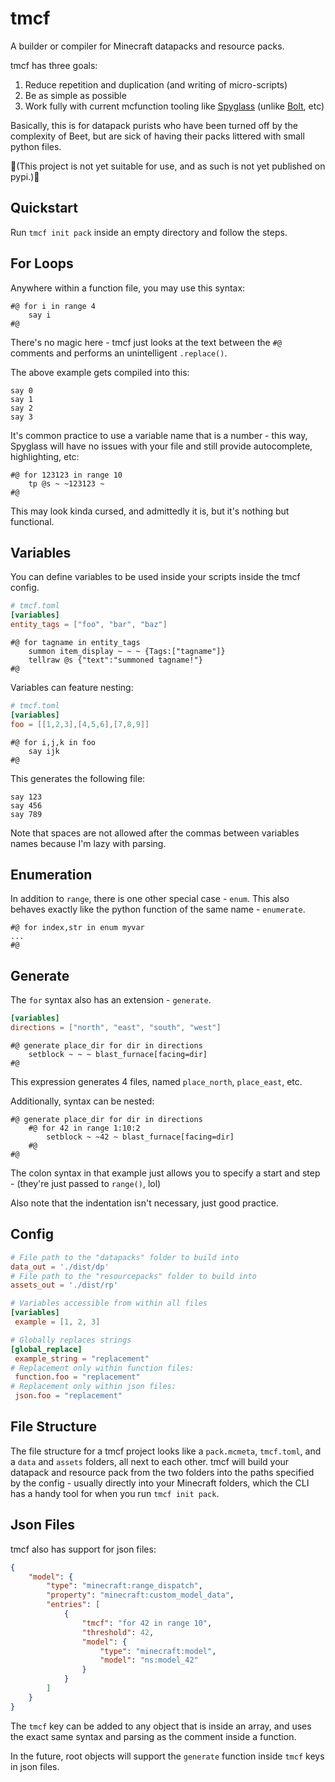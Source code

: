 # tmcf
A builder or compiler for Minecraft datapacks and resource packs.

tmcf has three goals:
1. Reduce repetition and duplication (and writing of micro-scripts)
2. Be as simple as possible
3. Work fully with current mcfunction tooling like [Spyglass](https://github.com/SpyglassMC/Spyglass) (unlike [Bolt](https://github.com/mcbeet/bolt), etc)

Basically, this is for datapack purists who have been turned off by the complexity of Beet, but are sick of having their packs littered with small python files.

🚧(This project is not yet suitable for use, and as such is not yet published on pypi.)🚧

## Quickstart
Run `tmcf init pack` inside an empty directory and follow the steps.

## For Loops
Anywhere within a function file, you may use this syntax:
```mcfunction
#@ for i in range 4
    say i
#@
```
There's no magic here - tmcf just looks at the text between the `#@` comments and performs an unintelligent `.replace()`.

The above example gets compiled into this:
```mcfunction
say 0
say 1
say 2
say 3
```

It's common practice to use a variable name that is a number - this way, Spyglass will have no issues with your file and still provide autocomplete, highlighting, etc:
```mcfunction
#@ for 123123 in range 10
    tp @s ~ ~123123 ~
#@
```
This may look kinda cursed, and admittedly it is, but it's nothing but functional.

## Variables
You can define variables to be used inside your scripts inside the tmcf config.
```toml
# tmcf.toml
[variables]
entity_tags = ["foo", "bar", "baz"]
```
```mcfunction
#@ for tagname in entity_tags
    summon item_display ~ ~ ~ {Tags:["tagname"]}
    tellraw @s {"text":"summoned tagname!"}
#@
```
Variables can feature nesting:
```toml
# tmcf.toml
[variables]
foo = [[1,2,3],[4,5,6],[7,8,9]]
```
```mcfunction
#@ for i,j,k in foo
    say ijk
#@
```
This generates the following file:
```mcfunction
say 123
say 456
say 789
```
Note that spaces are not allowed after the commas between variables names because I'm lazy with parsing.
## Enumeration
In addition to `range`, there is one other special case - `enum`. This also behaves exactly like the python function of the same name - `enumerate`.
```mcfunction
#@ for index,str in enum myvar
...
#@
```
## Generate
The `for` syntax also has an extension - `generate`.
```toml
[variables]
directions = ["north", "east", "south", "west"]
```
```mcfunction
#@ generate place_dir for dir in directions
    setblock ~ ~ ~ blast_furnace[facing=dir]
#@
```
This expression generates 4 files, named `place_north`, `place_east`, etc.

Additionally, syntax can be nested:
```mcfunction
#@ generate place_dir for dir in directions
    #@ for 42 in range 1:10:2
        setblock ~ ~42 ~ blast_furnace[facing=dir]
    #@
#@
```
The colon syntax in that example just allows you to specify a start and step - (they're just passed to `range()`, lol)

Also note that the indentation isn't necessary, just good practice.

## Config
```toml
# File path to the "datapacks" folder to build into
data_out = './dist/dp'
# File path to the "resourcepacks" folder to build into
assets_out = './dist/rp'

# Variables accessible from within all files
[variables]
 example = [1, 2, 3]

# Globally replaces strings
[global_replace]
 example_string = "replacement"
# Replacement only within function files:
 function.foo = "replacement"
# Replacement only within json files:
 json.foo = "replacement"
```
## File Structure
The file structure for a tmcf project looks like a `pack.mcmeta`, `tmcf.toml`, and a `data` and `assets` folders, all next to each other.
tmcf will build your datapack and resource pack from the two folders into the paths specified by the config - usually directly into your Minecraft folders, which the CLI has a handy tool for when you run `tmcf init pack`.
## Json Files
tmcf also has support for json files:
```json
{
    "model": {
        "type": "minecraft:range_dispatch",
        "property": "minecraft:custom_model_data",
        "entries": [
            {
                "tmcf": "for 42 in range 10",
                "threshold": 42,
                "model": {
                    "type": "minecraft:model",
                    "model": "ns:model_42"
                }
            }
        ]
    }
}
```
The `tmcf` key can be added to any object that is inside an array, and uses the exact same syntax and parsing as the comment inside a function.

In the future, root objects will support the `generate` function inside `tmcf` keys in json files.